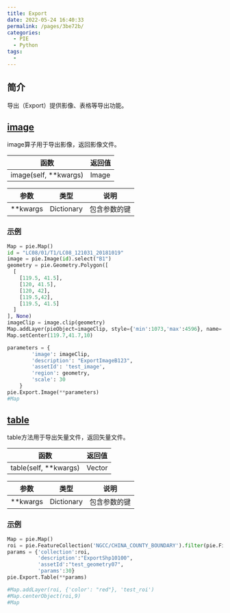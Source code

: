 ```yaml
---
title: Export
date: 2022-05-24 16:40:33
permalink: /pages/3be72b/
categories:
  - PIE
  - Python
tags:
  - 
---
```

## 简介

导出（Export）提供影像、表格等导出功能。

## [image](https://engine.piesat.cn/engine-studio/docs/#/API/python_API/Export/Image?id=image)

image算子用于导出影像，返回影像文件。

| 函数                  | 返回值 |
| --------------------- | ------ |
| image(self, **kwargs) | Image  |

| 参数     | 类型       | 说明         |
| -------- | ---------- | ------------ |
| **kwargs | Dictionary | 包含参数的键 |

### [示例](https://engine.piesat.cn/engine-studio/docs/#/API/python_API/Export/Image?id=示例)

```python
Map = pie.Map()
id = "LC08/01/T1/LC08_121031_20181019"
image = pie.Image(id).select("B1")
geometry = pie.Geometry.Polygon([
  [
    [119.5, 41.5],
    [120, 41.5],
    [120, 42],
    [119.5,42],
    [119.5, 41.5]
  ]
], None)
imageClip = image.clip(geometry)
Map.addLayer(pieObject=imageClip, style={'min':1073,'max':4596}, name='exportImage')
Map.setCenter(119.7,41.7,10)

parameters = {
        'image': imageClip,
        'description': "ExportImageB123",
        'assetId': 'test_image',
        'region': geometry,
        'scale': 30
    }
pie.Export.Image(**parameters)
#Map
```

## [table](https://engine.piesat.cn/engine-studio/docs/#/API/python_API/Export/Table?id=table)

table方法用于导出矢量文件，返回矢量文件。

| 函数                  | 返回值 |
| --------------------- | ------ |
| table(self, **kwargs) | Vector |

| 参数     | 类型       | 说明         |
| -------- | ---------- | ------------ |
| **kwargs | Dictionary | 包含参数的键 |

### [示例](https://engine.piesat.cn/engine-studio/docs/#/API/python_API/Export/Table?id=示例)

```python
Map = pie.Map()
roi = pie.FeatureCollection('NGCC/CHINA_COUNTY_BOUNDARY').filter(pie.Filter.eq('name','海淀区'))
params = {'collection':roi,
          'description':"ExportShp10100",
          'assetId':"test_geometry07",
          'params':30}
pie.Export.Table(**params)

#Map.addLayer(roi, {'color': "red"}, 'test_roi')
#Map.centerObject(roi,9)
#Map
```